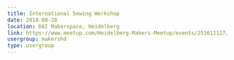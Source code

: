 ```yaml
---
title: International Sewing Workshop
date: 2018-08-28
location: DAI Makerspace, Heidelberg
link: https://www.meetup.com/Heidelberg-Makers-Meetup/events/253612127/
usergroup: makershd
type: usergroup
---
```

